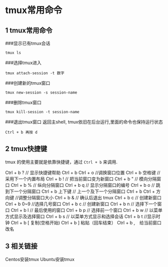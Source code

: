 tmux常用命令
===

1 tmux常用命令
---

###显示已有tmux会话

    tmux ls
	
###选择tmux进入

    tmux attach-session -t 数字

###创建新的tmux窗口

    tmux new-session -s session-name

###删除tmux窗口

    tmux kill-session -t session-name
	
###退出tmux窗口
返回主shell, tmux依旧在后台运行,里面的命令也保持运行状态

    Ctrl + b 再按 d
    
2 tmux快捷键
---

tmux 的使用主要就是依靠快捷键，通过 `Ctrl + b` 来调用.

Ctrl + b ?  // 显示快捷键帮助
Ctrl + b Ctrl + o  //调换窗口位置
Ctrl + b 空格键  //采用下一个内置布局
Ctrl + b ! // 把当前窗口变为新窗口
Ctrl + b  "  // 模向分隔窗口
Ctrl + b % // 纵向分隔窗口
Ctrl + b q // 显示分隔窗口的编号
Ctrl + b o // 跳到下一个分隔窗口
Ctrl + b 上下键 // 上一个及下一个分隔窗口
Ctrl + b Ctrl + 方向键 //调整分隔窗口大小
Ctrl + b & // 确认后退出 tmux
Ctrl + b c // 创建新窗口
Ctrl + b 0~9 //选择几号窗口
Ctrl + b c // 创建新窗口
Ctrl + b n // 选择下一个窗口
Ctrl + b l // 最后使用的窗口
Ctrl + b p // 选择前一个窗口
Ctrl + b w // 以菜单方式显示及选择窗口
Ctrl + b s // 以菜单方式显示和选择会话
Ctrl + b t //显示时钟
Ctrl + b [ 复制(空格开始)
Ctrl + b ] 粘贴（回车结束）
Ctrl + b ,　给当前窗口改名

3 相关链接
---

Centos安装tmux
Ubuntu安装tmux